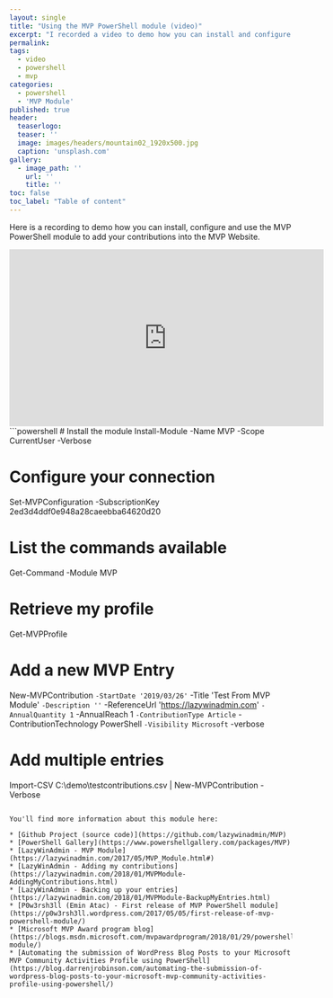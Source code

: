 ```yaml
---
layout: single
title: "Using the MVP PowerShell module (video)"
excerpt: "I recorded a video to demo how you can install and configure the MVP PowerShell module and use it to add your contributions into the MVP Website"
permalink:
tags: 
  - video
  - powershell
  - mvp
categories:
  - powershell
  - 'MVP Module'
published: true
header:
  teaserlogo:
  teaser: ''
  image: images/headers/mountain02_1920x500.jpg
  caption: 'unsplash.com'
gallery:
  - image_path: ''
    url: ''
    title: ''
toc: false
toc_label: "Table of content"
---
```


Here is a recording to demo how you can install, configure and use the MVP PowerShell module to add your contributions into the MVP Website.

<iframe width="560" height="315" src="https://www.youtube.com/embed/UeRvlMzfsT8" frameborder="0" allow="accelerometer; autoplay; encrypted-media; gyroscope; picture-in-picture" allowfullscreen></iframe>
<br>
```powershell
# Install the module
Install-Module -Name MVP -Scope CurrentUser -Verbose

# Configure your connection
Set-MVPConfiguration -SubscriptionKey 2ed3d4ddf0e948a28caeebba64620d20

# List the commands available
Get-Command -Module MVP

# Retrieve my profile
Get-MVPProfile

# Add a new MVP Entry
New-MVPContribution `
    -StartDate '2019/03/26' `
    -Title 'Test From MVP Module' `
    -Description '' `
    -ReferenceUrl 'https://lazywinadmin.com' `
    -AnnualQuantity 1 `
    -AnnualReach 1 `
    -ContributionType Article `
    -ContributionTechnology PowerShell `
    -Visibility Microsoft `
    -verbose

# Add multiple entries
Import-CSV C:\demo\testcontributions.csv | New-MVPContribution -Verbose
```

You'll find more information about this module here:

* [Github Project (source code)](https://github.com/lazywinadmin/MVP)
* [PowerShell Gallery](https://www.powershellgallery.com/packages/MVP)
* [LazyWinAdmin - MVP Module](https://lazywinadmin.com/2017/05/MVP_Module.html#)
* [LazyWinAdmin - Adding my contributions](https://lazywinadmin.com/2018/01/MVPModule-AddingMyContributions.html)
* [LazyWinAdmin - Backing up your entries](https://lazywinadmin.com/2018/01/MVPModule-BackupMyEntries.html)
* [P0w3rsh3ll (Emin Atac) - First release of MVP PowerShell module](https://p0w3rsh3ll.wordpress.com/2017/05/05/first-release-of-mvp-powershell-module/)
* [Microsoft MVP Award program blog](https://blogs.msdn.microsoft.com/mvpawardprogram/2018/01/29/powershell-module/)
* [Automating the submission of WordPress Blog Posts to your Microsoft MVP Community Activities Profile using PowerShell](https://blog.darrenjrobinson.com/automating-the-submission-of-wordpress-blog-posts-to-your-microsoft-mvp-community-activities-profile-using-powershell/)
